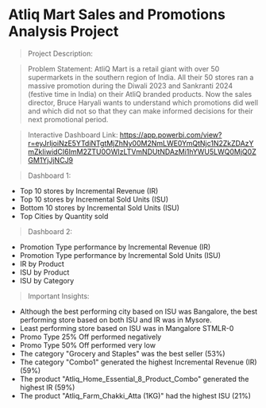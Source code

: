 # Atliq Mart Sales and Promotions Analysis Project

> Project Description:

> Problem Statement: AtliQ Mart is a retail giant with over 50 supermarkets in the southern region of India. All their 50 stores ran a massive promotion during the Diwali 2023 and Sankranti 2024 (festive time in India) on their AtliQ branded products. Now the sales director, Bruce Haryali wants to understand which promotions did well and which did not so that they can make informed decisions for their next promotional period.

> Interactive Dashboard Link: 
https://app.powerbi.com/view?r=eyJrIjoiNzE5YTdiNTgtMjZhNy00M2NmLWE0YmQtNjc1N2ZkZDAzYmZkIiwidCI6ImM2ZTU0OWIzLTVmNDUtNDAzMi1hYWU5LWQ0MjQ0ZGM1YjJjNCJ9

> Dashboard 1:
- Top 10 stores by Incremental Revenue (IR)
- Top 10 stores by Incremental Sold Units (ISU)
- Bottom 10 stores by Incremental Sold Units (ISU)
- Top Cities by Quantity sold

> Dashboard 2:
- Promotion Type performance by Incremental Revenue (IR)
- Promotion Type performance by Incremental Sold Units (ISU)
- IR by Product
- ISU by Product
- ISU by Category

> Important Insights:
- Although the best performing city based on ISU was Bangalore, the best performing store based on both ISU and IR was in Mysore.
- Least performing store based on ISU was in Mangalore STMLR-0
- Promo Type 25% Off performed negatively
- Promo Type 50% Off performed very low
- The category "Grocery and Staples" was the best seller (53%)
- The category "Combo1" generated the highest Incremental Revenue (IR) (59%)
- The product "Atliq_Home_Essential_8_Product_Combo" generated the highest IR (59%)
- The product "Atliq_Farm_Chakki_Atta (1KG)" had the highest ISU (21%)
